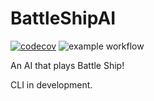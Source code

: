 # BattleShipAI

[![codecov](https://codecov.io/gh/franciscoturdera00/BattleShipAI/branch/main/graph/badge.svg?token=rNdAY5oPl7)](https://codecov.io/gh/franciscoturdera00/BattleShipAI)
![example workflow](https://github.com/github/docs/actions/workflows/python-app.yml/badge.svg)

An AI that plays Battle Ship!

CLI in development.